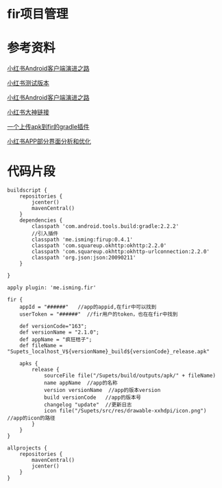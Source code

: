 fir项目管理
========

# 参考资料

 [小红书Android客户端演进之路](http://www.ebrun.com/20160812/186914.shtml)

 [小红书测试版本](http://fir.im/xiaohongshu)

 [小红书Android客户端演进之路](http://blog.isming.me/2016/08/08/red-android-evolution/?utm_source=tuicool&utm_medium=referral)

 [小红书大神链接](http://blog.isming.me/archives/)

 [一个上传apk到fir的gradle插件](http://blog.isming.me/2015/08/01/gradle-fir-plugin/)

 [小红书APP部分界面分析和优化](http://www.zcool.com.cn/work/ZMTg2OTc3MzY=/2.html)

#  代码片段

	buildscript {
	    repositories {
	        jcenter()
	        mavenCentral()
	    }
	    dependencies {
	        classpath 'com.android.tools.build:gradle:2.2.2'
			//引入插件
	        classpath 'me.isming:firup:0.4.1'
	        classpath 'com.squareup.okhttp:okhttp:2.2.0'
	        classpath 'com.squareup.okhttp:okhttp-urlconnection:2.2.0'
	        classpath 'org.json:json:20090211'
	    }
	
	}
	
	apply plugin: 'me.isming.fir'
	
	fir {
	    appId = "######"   //app的appid,在fir中可以找到
	    userToken = "######"  //fir用户的token，也在在fir中找到
	
	    def versionCode="163";
	    def versionName = "2.1.0";
	    def appName = "疯狂桔子";
	    def fileName = "Supets_localhost_V${versionName}_build${versionCode}_release.apk"
	
	    apks {
	        release {
	            sourceFile file("/Supets/build/outputs/apk/" + fileName)
	            name appName  //app的名称
	            version versionName  //app的版本version
	            build versionCode   //app的版本号
	            changelog "update"  //更新日志
	            icon file("/Supets/src/res/drawable-xxhdpi/icon.png")  //app的icon的路径
	        }
	    }
	}
	
	allprojects {
	    repositories {
	        mavenCentral()
	        jcenter()
	    }
	}
